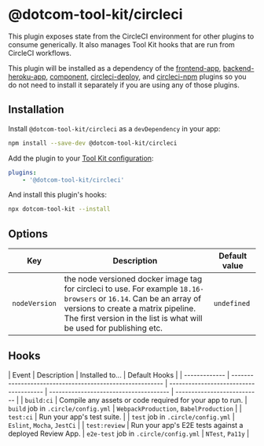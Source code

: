 # @dotcom-tool-kit/circleci

This plugin exposes state from the CircleCI environment for other plugins to consume generically. It also manages Tool Kit hooks that are run from CircleCI workflows.

This plugin will be installed as a dependency of the [frontend-app](https://github.com/Financial-Times/dotcom-tool-kit/tree/main/plugins/frontend-app), [backend-heroku-app](https://github.com/Financial-Times/dotcom-tool-kit/tree/main/plugins/backend-heroku-app), [component](https://github.com/Financial-Times/dotcom-tool-kit/tree/main/plugins/component), [circleci-deploy](https://github.com/Financial-Times/dotcom-tool-kit/tree/main/plugins/circleci-deploy), and [circleci-npm](https://github.com/Financial-Times/dotcom-tool-kit/tree/main/plugins/circleci-npm) plugins so you do not need to install it separately if you are using any of those plugins.

## Installation

Install `@dotcom-tool-kit/circleci` as a `devDependency` in your app:

```sh
npm install --save-dev @dotcom-tool-kit/circleci
```

Add the plugin to your [Tool Kit configuration](https://github.com/financial-times/dotcom-tool-kit/blob/main/readme.md#configuration):

```yaml
plugins:
	- '@dotcom-tool-kit/circleci'
```

And install this plugin's hooks:

```sh
npx dotcom-tool-kit --install
```

## Options

| Key           | Description                             | Default value |
| ------------- | --------------------------------------- | ------------- |
| `nodeVersion` | the node versioned docker image tag for circleci to use. For example `18.16-browsers` or `16.14`. Can be an array of versions to create a matrix pipeline. The first version in the list is what will be used for publishing etc. | `undefined`   |

## Hooks

| Event         | Description                                              | Installed to...                        | Default Hooks                          |
| ------------- | -------------------------------------------------------- | -------------------------------------- | -------------------------------------- | --------------------------- |
| `build:ci`    | Compile any assets or code required for your app to run. | `build` job in `.circle/config.yml`    | `WebpackProduction`, `BabelProduction` |
| `test:ci`     | Run your app's test suite.                               |                                        | `test` job in `.circle/config.yml`     | `Eslint`, `Mocha`, `JestCi` |
| `test:review` | Run your app's E2E tests against a deployed Review App.  | `e2e-test` job in `.circle/config.yml` | `NTest`, `Pa11y`                       |
